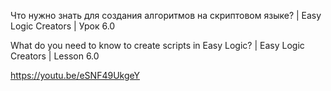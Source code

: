 Что нужно знать для создания алгоритмов на скриптовом языке? | Easy Logic Creators | Урок 6.0

What do you need to know to create scripts in Easy Logic? | Easy Logic Creators | Lesson 6.0

https://youtu.be/eSNF49UkgeY
